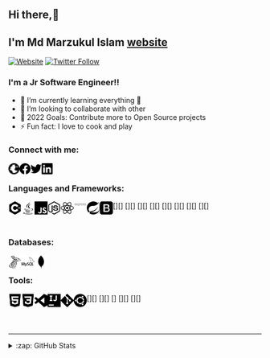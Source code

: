 ## Hi there,👋
## I'm Md Marzukul Islam [website]

[![Website](https://img.shields.io/website?label=marzuk&style=for-the-badge&url=https%3A%2F%2Fcodestackr.com)](https://#)
[![Twitter Follow](https://img.shields.io/twitter/follow/marzuk?color=1DA1F2&logo=twitter&style=for-the-badge)](https://twitter.com/intent/follow?original_referer=https%3A%2F%2Fgithub.com%2Fm4rzuk16&screen_name=m4rzuk16)

### I'm a Jr Software Engineer!!

<!-- - 🔭 I just launched my first course: [Become A VS Code SuperHero!][course]! -->
- 🌱 I’m currently learning everything 🤣
- 👯 I’m looking to collaborate with other
- 🥅 2022 Goals: Contribute more to Open Source projects
- ⚡ Fun fact: I love to cook and play

### Connect with me:

[<img align="left" alt="marzuk.me" width="22px" src="/images/social/globe.svg" />][website]
[<img align="left" alt="marzuk" width="22px" src="/images/social/facebook.svg" />][fb]
[<img align="left" alt="Marzuk | Twitter" width="22px" src="/images/social/twitter.svg" />][twitter]
[<img align="left" alt="Marzuk | LinkedIn" width="22px" src="/images/social/linkedin.svg" />][linkedin]

<br />

### Languages and Frameworks:

[<img align="left" alt="C++" width="26px" src="/images/languages/cplusplus.svg" />][]
[<img align="left" alt="java" width="26px" src="/images/languages/java.svg" />][]
[<img align="left" color="red" alt="JavaScript" width="26px" src="/images/languages/javascript.svg" />][]
[<img align="left" alt="Node.js" width="26px" src="/images/languages/node-dot-js.svg" />][]
[<img align="left" alt="React" width="26px" src="/images/frameworks/react.svg" />][]
[<img align="left" alt="Express js" width="26px" src="/images/frameworks/expressjs-ar21.svg" />][]
[<img align="left" alt="Spring boot" width="26px" src="/images/frameworks/spring.svg" />][]
[<img align="left" alt="Bootstrap" width="26px" src="/images/frameworks/bootstrap.svg" />][]

<br />

### Databases:

<img align="left" alt="MsSQL" width="26px" src="/images/db/microsoftsqlserver.svg" />
<img align="left" alt="MySQL" width="26px" src="/images/db/mysql.svg" />
<img align="left" alt="MongoDB" width="26px" src="/images/db/mongodb.svg" />

<br />

### Tools:

[<img align="left" alt="HTML5" width="26px" src="/images/tools/html5.svg" />][]
[<img align="left" alt="CSS3" width="26px" src="/images/tools/css3.svg" />][]
[<img align="left" alt="Visual Studio Code" width="26px" src="/images/tools/visualstudiocode.svg" />]
[<img align="left" alt="Intellij" width="26px" src="/images/tools/intellijidea.svg" />][]
[<img align="left" alt="Git" width="26px" src="/images/tools/git.svg" />][]
<img align="left" alt="ubuntu" width="26px" src="/images/tools/ubuntu.svg" />

<br />
<br />

---

<details>
  <summary>:zap: GitHub Stats</summary>

  <img align="left" alt="marzuk's GitHub Stats" src="https://github-readme-stats.marzuk16.vercel.app/api?username=marzuk16&show_icons=true&hide_border=true" />

</details>

[website]: marzuk.me
[fb]: https://facebook.com/marzuk16
[twitter]: https://twitter.com/m4rzuk16
[linkedin]: https://linkedin.com/in/marzuk16